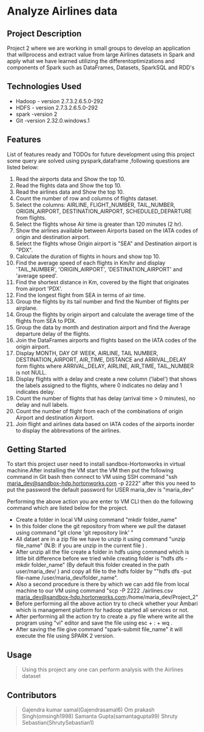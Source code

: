 # Analyze Airlines data

## Project Description

Project 2 where we are working in small groups to develop an application that willprocess and extract value from large Airlines datasets in Spark and apply what we have learned utilizing the differentoptimizations and components of Spark such as DataFrames, Datasets, SparkSQL and RDD's
## Technologies Used

* Hadoop - version 2.7.3.2.6.5.0-292
* HDFS - version 2.7.3.2.6.5.0-292
* spark -version 2
* Git -version 2.32.0.windows.1

## Features

List of features ready and TODOs for future development
using this project some query are solved using pyspark,dataframe ,following questions are listed below:

1. Read the airports data and Show the top 10.
2. Read the flights data and Show the top 10.
3. Read the airlines data and Show the top 10.
4. Count the number of row and columns of flights dataset.
5. Select the columns: AIRLINE, FLIGHT_NUMBER, TAIL_NUMBER, ORIGIN_AIRPORT, DESTINATION_AIRPORT, SCHEDULED_DEPARTURE from flights.
6. Select the flights whose Air time is greater than 120 minutes (2 hr).
7. Show the airlines available between Airports based on the IATA codes of origin and destination airport.
8. Select the flights whose Origin airport is "SEA" and Destination airport is "PDX".
9. Calculate the duration of flights in hours and show top 10.
10. Find the average speed of each flights in Km/hr and display 'TAIL_NUMBER', 'ORIGIN_AIRPORT', 'DESTINATION_AIRPORT' and 'average speed'.
11. Find the shortest distance in Km, covered by the flight that originates from airport 'PDX'.
12. Find the longest flight from SEA in terms of air time.
13. Group the flights by its tail number and find the Number of flights per airplane.
14. Group the flights by origin airport and calculate the average time of the flights from SEA to PDX.
15. Group the data by month and destination airport and find the Average departure delay of the flights.
16. Join the DataFrames airports and flights based on the IATA codes of the origin airport.
17. Display MONTH, DAY OF WEEK, AIRLINE, TAIL NUMBER, DESTINATION_AIRPORT, AIR_TIME, DISTANCE and ARRIVAL_DELAY form flights where ARRIVAL_DELAY, AIRLINE, AIR_TIME,     TAIL_NUMBER is not NULL.
18. Display flights with a delay and create a new column ('label') that shows the labels assigned to the flights, where 0 indicates no delay and 1 indicates delay.
19. Count the number of flights that has delay (arrival time > 0 minutes), no delay and null labels.
20. Count the number of flight from each of the combinations of origin Airport and destination Airport.
21. Join flight and airlines data based on IATA codes of the airports inorder to display the abbrevations of the airlines.


## Getting Started
   

To start this project user need to install sandbox-Hortonworks in virtual machine.After installing the VM start the VM then put the following command in Git bash then connect to VM using SSH command "ssh maria_dev@sandbox-hdp.hortonworks.com -p 2222" after this you need to put the password the default password for USER maria_dev is "maria_dev"

Performing the above action you are enter to VM CLI then do the following command which are listed below for the project.

* Create a folder in local VM using command "mkdir folder_name"
* In this folder clone the git repository from where we pull the dataset using command "git clone 'git repository link' "
* All dataet are in a zip file we have to unzip it using command "unzip file_name" (N.B: if you are unzip in the current file ) .
* After unzip all the file create a folder in hdfs using command which is little bit difference before we tried while creating folder is "hdfs dfs -mkdir folder_name" (By default this folder created in the path user/maria_dev/ ) and copy all file to the hdfs folder by ""hdfs dfs -put file-name /user/maria_dev/folder_name".
* Also a second procedure is there by which we can add file from local machine to our VM using command "scp -P 2222 ./airlines.csv  maria_dev@sandbox-hdp.hortonworks.com:/home/maria_dev/Project_2"
* Before performing all the above action try to check whether your Ambari which is management platform for hadoop started all services or not.
* After performing all the action try to create a .py file where write all the program using "vi" editor and save the file using esc + : + wq .
* After saving the file give command "spark-submit file_name" it will execute the file using SPARK 2 version.

## Usage

>Using this project any one can perform analysis with the Airlines dataset
 
## Contributors
>Gajendra kumar samal(Gajendrasamal6)
>Om prakash Singh(omsingh1998)
>Samanta Gupta(samantagupta99)
>Shruty Sebastian(ShrutySebastian1)




